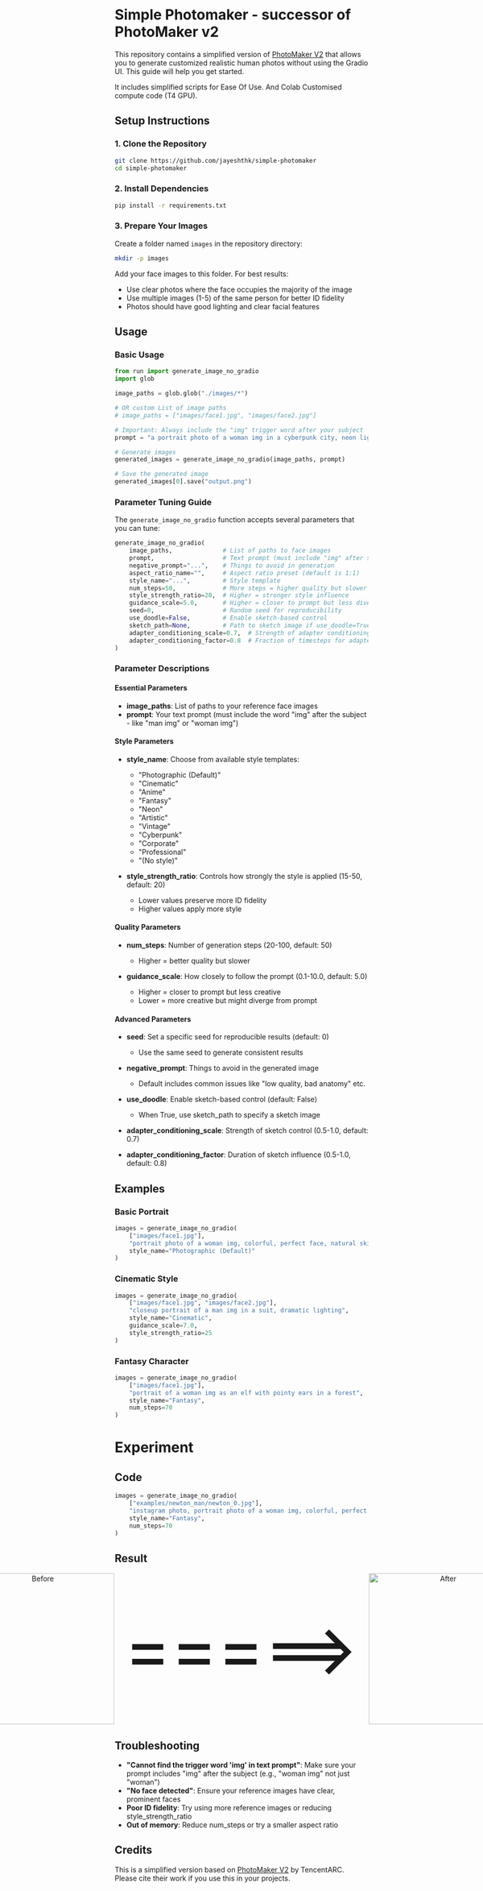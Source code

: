 # Simple Photomaker - successor of PhotoMaker v2

This repository contains a simplified version of [PhotoMaker V2](https://github.com/TencentARC/PhotoMaker) that allows you to generate customized realistic human photos without using the Gradio UI. This guide will help you get started.

It includes simplified scripts for Ease Of Use. And Colab Customised compute code (T4 GPU).

## Setup Instructions

### 1. Clone the Repository

```bash
git clone https://github.com/jayeshthk/simple-photomaker
cd simple-photomaker
```

### 2. Install Dependencies

```bash
pip install -r requirements.txt
```

### 3. Prepare Your Images

Create a folder named `images` in the repository directory:

```bash
mkdir -p images
```

Add your face images to this folder. For best results:

- Use clear photos where the face occupies the majority of the image
- Use multiple images (1-5) of the same person for better ID fidelity
- Photos should have good lighting and clear facial features

## Usage

### Basic Usage

```python
from run import generate_image_no_gradio
import glob

image_paths = glob.glob("./images/*")

# OR custom List of image paths
# image_paths = ["images/face1.jpg", "images/face2.jpg"]

# Important: Always include the "img" trigger word after your subject
prompt = "a portrait photo of a woman img in a cyberpunk city, neon lights"

# Generate images
generated_images = generate_image_no_gradio(image_paths, prompt)

# Save the generated image
generated_images[0].save("output.png")
```

### Parameter Tuning Guide

The `generate_image_no_gradio` function accepts several parameters that you can tune:

```python
generate_image_no_gradio(
    image_paths,              # List of paths to face images
    prompt,                   # Text prompt (must include "img" after subject)
    negative_prompt="...",    # Things to avoid in generation
    aspect_ratio_name="",     # Aspect ratio preset (default is 1:1)
    style_name="...",         # Style template
    num_steps=50,             # More steps = higher quality but slower
    style_strength_ratio=20,  # Higher = stronger style influence
    guidance_scale=5.0,       # Higher = closer to prompt but less diversity
    seed=0,                   # Random seed for reproducibility
    use_doodle=False,         # Enable sketch-based control
    sketch_path=None,         # Path to sketch image if use_doodle=True
    adapter_conditioning_scale=0.7,  # Strength of adapter conditioning
    adapter_conditioning_factor=0.8  # Fraction of timesteps for adapter
)
```

### Parameter Descriptions

#### Essential Parameters

- **image_paths**: List of paths to your reference face images
- **prompt**: Your text prompt (must include the word "img" after the subject - like "man img" or "woman img")

#### Style Parameters

- **style_name**: Choose from available style templates:

  - "Photographic (Default)"
  - "Cinematic"
  - "Anime"
  - "Fantasy"
  - "Neon"
  - "Artistic"
  - "Vintage"
  - "Cyberpunk"
  - "Corporate"
  - "Professional"
  - "(No style)"

- **style_strength_ratio**: Controls how strongly the style is applied (15-50, default: 20)
  - Lower values preserve more ID fidelity
  - Higher values apply more style

#### Quality Parameters

- **num_steps**: Number of generation steps (20-100, default: 50)

  - Higher = better quality but slower

- **guidance_scale**: How closely to follow the prompt (0.1-10.0, default: 5.0)
  - Higher = closer to prompt but less creative
  - Lower = more creative but might diverge from prompt

#### Advanced Parameters

- **seed**: Set a specific seed for reproducible results (default: 0)

  - Use the same seed to generate consistent results

- **negative_prompt**: Things to avoid in the generated image

  - Default includes common issues like "low quality, bad anatomy" etc.

- **use_doodle**: Enable sketch-based control (default: False)

  - When True, use sketch_path to specify a sketch image

- **adapter_conditioning_scale**: Strength of sketch control (0.5-1.0, default: 0.7)
- **adapter_conditioning_factor**: Duration of sketch influence (0.5-1.0, default: 0.8)

## Examples

### Basic Portrait

```python
images = generate_image_no_gradio(
    ["images/face1.jpg"],
    "portrait photo of a woman img, colorful, perfect face, natural skin",
    style_name="Photographic (Default)"
)
```

### Cinematic Style

```python
images = generate_image_no_gradio(
    ["images/face1.jpg", "images/face2.jpg"],
    "closeup portrait of a man img in a suit, dramatic lighting",
    style_name="Cinematic",
    guidance_scale=7.0,
    style_strength_ratio=25
)
```

### Fantasy Character

```python
images = generate_image_no_gradio(
    ["images/face1.jpg"],
    "portrait of a woman img as an elf with pointy ears in a forest",
    style_name="Fantasy",
    num_steps=70
)
```

# Experiment

## Code

```python
images = generate_image_no_gradio(
    ["examples/newton_man/newton_0.jpg"],
    "instagram photo, portrait photo of a woman img, colorful, perfect face, natural skin, hard shadows, film grain",
    style_name="Fantasy",
    num_steps=70
)
```

## Result

<p align="center" style="display: flex; align-items: center; justify-content: center;">
  <img src="./examples/newton_man/newton_0.jpg" alt="Before" width="300"  style="margin-right: 10px;">
  <span style="font-size: 10em; margin: 0 10px;">   =====>  </span>
  <img src="./examples/newton_man/generated_image_0.png" alt="After" width="300"  style="margin-left: 10px;">
</p>

## Troubleshooting

- **"Cannot find the trigger word 'img' in text prompt"**: Make sure your prompt includes "img" after the subject (e.g., "woman img" not just "woman")
- **"No face detected"**: Ensure your reference images have clear, prominent faces
- **Poor ID fidelity**: Try using more reference images or reducing style_strength_ratio
- **Out of memory**: Reduce num_steps or try a smaller aspect ratio

## Credits

This is a simplified version based on [PhotoMaker V2](https://github.com/TencentARC/PhotoMaker) by TencentARC. Please cite their work if you use this in your projects.
